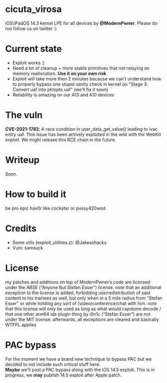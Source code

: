 # cicuta_virosa
iOS\iPadOS 14.3 kernel LPE for all devices by **@ModernPwner**. Please do not follow us on twitter :)

# Current state
- Exploit works :)
- Need a lot of cleanup + more stable primitives that not relaying on memory reallocation. **Use it on your own risk**
- Exploit will take more then 2 minutes because we can't understand how to properly bypass one stupid sanity check in kernel on "Stage 3: Convert uaf into pktopts uaf" (we'll fix it soon)
- Reliability is amazing on our A13 and A10 devices

# The vuln
**CVE-2021-1782**: A race condition in user_data_get_value() leading to ivac entry uaf. This issue has been actively exploited in the wild with the WebKit exploit. We might release this RCE chain in the future.

# Writeup
Soon.

# How to build it
be pro epic hax0r like cockstar or pussy420wnd

# Credits
- Some utils (exploit_utilities.c): @Jakeashacks
- Vuln: samsuck

# License
my patches and additions on top of ModernPwner’s code are licensed under the ABSE (“Anyone But Stefan Esser”) license.
note that an additional exception to the license is added, forbidding use/redistribution of said content to his
trainees as well, but only when in a 5 mile radius from “Stefan Esser” or while holding any sort of (video)conference/chat with him.
note that this license will only be used as long as what would capstone decode / that one other arm64 ida
plugin thing by i0n1c (“Stefan Esser”) are not under the MIT license.
afterwards, all exceptions are cleared and basically WTFPL applies

# PAC bypass
For the moment we have a brand new technique to bypass PAC but we decided to not include such critical stuff here.  
**Maybe** we'll post a PAC bypass along with the iOS 14.5 exploit. This is in progress, we **may** publish 14.5 exploit after Apple patch. 
